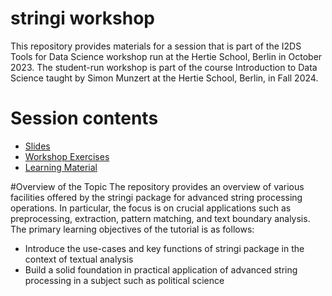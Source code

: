 # stringi workshop
This repository provides materials for a session that is part of the I2DS Tools for Data Science workshop run at the Hertie School, Berlin in October 2023. The student-run workshop is part of the course Introduction to Data Science taught by Simon Munzert at the Hertie School, Berlin, in Fall 2024.

# Session contents

- [Slides](https://github.com/intro-to-data-science-24-workshop/04-stringi-Anderer-Jha-Shaikh/blob/main/presentation_script.html)
- [Workshop Exercises]()
- [Learning Material]()

#Overview of the Topic
The repository provides an overview of various facilities offered by the stringi package for advanced string processing operations. In particular, the focus is on crucial applications such as preprocessing, extraction, pattern matching, and text boundary analysis. The primary learning objectives of the tutorial is as follows:

- Introduce the use-cases and key functions of stringi package in the context of textual analysis
- Build a solid foundation in practical application of advanced string processing in a subject such as political science  


